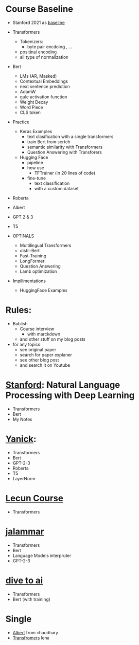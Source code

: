 # Course Baseline
  - Stanford 2021 as [baseline](http://web.stanford.edu/class/cs224n/)
  - Transformers
    - Tokenizers:
      - byte pair encdoing , ...
    - positinal encoding
    - all type of normalization
  - Bert
    - LMs (AR, Masked)
    - Contextual Embeddings
    - next sentence prediction
    - AdamW
    - gule activation function
    - Weight Decay
    - Word Piece
    - CLS token
  - Practice
    - Keras Examples
      - text clasification with a single transformers
      - train Bert from scrtch
      - semantic similarity with Transformers
      - Question Answering with Transforers
    - Hugging Face
      - pipeline
      - how use
        - TFTrainer (in 20 lines of code)
      - fine-tune 
        - text classification
        - with a custom dataset
  - Roberta
  - Albert
  - GPT 2 & 3
  - T5
  
  - OPTINALS
    - Multilingual Transformers
    - distil-Bert
    - Fast-Training
    - LongFormer
    - Question Answering
    - Lamb optimization
    
  - Impilimentations
    - HuggingFace Examples
  
    
# Rules:
  - Bublish
    - Course interview 
      - with marckdown
    - and other stuff on my blog posts
  - for any topics
    - see original paper
    - search for paper explaner
    - see other blog post
    - and search it on Youtube


# [Stanford](https://www.youtube.com/playlist?list=PLoROMvodv4rOhcuXMZkNm7j3fVwBBY42z): Natural Language Processing with Deep Learning
- Transformers
- Bert
- My Notes

# [Yanick](https://www.youtube.com/channel/UCZHmQk67mSJgfCCTn7xBfew): 
- Transformers
- Bert
- GPT-2-3
- Roberta
- T5
- LayerNorm

# [Lecun Course](https://www.youtube.com/playlist?list=PLLHTzKZzVU9eaEyErdV26ikyolxOsz6mq)
- Transformers

# [jalammar](http://jalammar.github.io/)
- Transformers
- Bert
- Language Models interpruter
- GPT-2-3

# [dive to ai](https://d2l.ai)
- Transformers
- Bert (with training)

# Single
- [Albert](https://amitness.com/2020/02/albert-visual-summary) from chaudhary
- [Transfromers](lena-voita.github.io) lena


